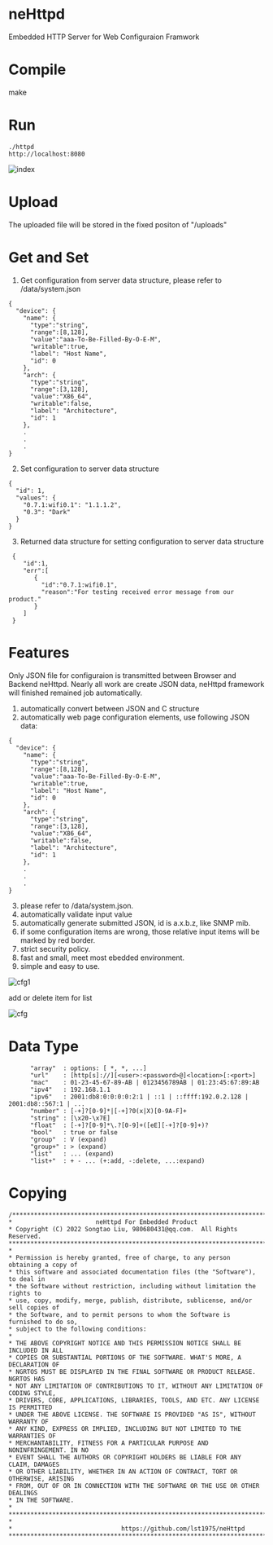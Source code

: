 # neHttpd

Embedded HTTP Server for Web Configuraion Framwork

# Compile
   make

# Run
   ```
   ./httpd
   http://localhost:8080
   ```
   ![index](https://github.com/user-attachments/assets/f0f44f4e-dd66-4afe-befa-99ee6f6a71e1)

# Upload
   The uploaded file will be stored in the fixed positon of "/uploads"
# Get and Set
  1. Get configuration from server data structure, please refer to /data/system.json
   ```
   {
     "device": {
       "name": {
         "type":"string",
         "range":[8,128],
         "value":"aaa-To-Be-Filled-By-O-E-M",
         "writable":true,
         "label": "Host Name",
         "id": 0
       },
       "arch": {
         "type":"string",
         "range":[3,128],
         "value":"X86_64",
         "writable":false,
         "label": "Architecture",
         "id": 1
       },
       .
       .
       .
   }
   ```
  2. Set configuration to server data structure
   ```
  {
     "id": 1,
     "values": {
       "0.7.1:wifi0.1": "1.1.1.2",
       "0.3": "Dark"
     }
  }
   ```
 3. Returned data structure for setting configuration to server data structure
   ```
    {
       "id":1,
       "err":[
          {
            "id":"0.7.1:wifi0.1",
            "reason":"For testing received error message from our product."
          }
       ]
    }
   ```
# Features
   Only JSON file for configuraion is transmitted between Browser and Backend neHttpd.
   Nearly all work are create JSON data, neHttpd framework will finished remained job
   automatically.

   1. automatically convert between JSON and C structure
   2. automatically web page configuration elements, use following JSON data:
   ```
   {
     "device": {
       "name": {
         "type":"string",
         "range":[8,128],
         "value":"aaa-To-Be-Filled-By-O-E-M",
         "writable":true,
         "label": "Host Name",
         "id": 0
       },
       "arch": {
         "type":"string",
         "range":[3,128],
         "value":"X86_64",
         "writable":false,
         "label": "Architecture",
         "id": 1
       },
       .
       .
       .
   }
   ```
   3. please refer to /data/system.json.
   4. automatically validate input value
   5. automatically generate submitted JSON, id is a.x.b.z, like SNMP mib.
   6. if some configuration items are wrong, those relative input items will be marked by red border.
   7. strict security policy.
   8. fast and small, meet most ebedded environment.
   9. simple and easy to use.
      
   ![cfg1](https://github.com/user-attachments/assets/7cf45960-d231-409a-9a7d-db38280a1f4c)

   add or delete item for list

   ![cfg](https://github.com/user-attachments/assets/87bb6ed9-9e7a-41f6-9ef1-7645cf88e341)

# Data Type
          "array"  : options: [ *, *, ...]
          "url"    : [http[s]://][<user>:<password>@]<location>[:<port>]  
          "mac"    : 01-23-45-67-89-AB | 0123456789AB | 01:23:45:67:89:AB  
          "ipv4"   : 192.168.1.1
          "ipv6"   : 2001:db8:0:0:0:0:2:1 | ::1 | ::ffff:192.0.2.128 | 2001:db8::567:1 | ...
          "number" : [-+]?[0-9]*|[-+]?0(x|X)[0-9A-F]+
          "string" : [\x20-\x7E]
          "float"  : [-+]?[0-9]*\.?[0-9]+([eE][-+]?[0-9]+)?
          "bool"   : true or false
          "group"  : V (expand)
          "group+" : > (expand)
          "list"   : ... (expand)
          "list+"  : + - ... (+:add, -:delete, ...:expand) 

# Copying
   ```
/*************************************************************************************
 *                       neHttpd For Embedded Product
 * Copyright (C) 2022 Songtao Liu, 980680431@qq.com.  All Rights Reserved.
 **************************************************************************************
 *
 * Permission is hereby granted, free of charge, to any person obtaining a copy of
 * this software and associated documentation files (the "Software"), to deal in
 * the Software without restriction, including without limitation the rights to
 * use, copy, modify, merge, publish, distribute, sublicense, and/or sell copies of
 * the Software, and to permit persons to whom the Software is furnished to do so,
 * subject to the following conditions:
 *
 * THE ABOVE COPYRIGHT NOTICE AND THIS PERMISSION NOTICE SHALL BE INCLUDED IN ALL
 * COPIES OR SUBSTANTIAL PORTIONS OF THE SOFTWARE. WHAT'S MORE, A DECLARATION OF 
 * NGRTOS MUST BE DISPLAYED IN THE FINAL SOFTWARE OR PRODUCT RELEASE. NGRTOS HAS 
 * NOT ANY LIMITATION OF CONTRIBUTIONS TO IT, WITHOUT ANY LIMITATION OF CODING STYLE, 
 * DRIVERS, CORE, APPLICATIONS, LIBRARIES, TOOLS, AND ETC. ANY LICENSE IS PERMITTED 
 * UNDER THE ABOVE LICENSE. THE SOFTWARE IS PROVIDED "AS IS", WITHOUT WARRANTY OF 
 * ANY KIND, EXPRESS OR IMPLIED, INCLUDING BUT NOT LIMITED TO THE WARRANTIES OF 
 * MERCHANTABILITY, FITNESS FOR A PARTICULAR PURPOSE AND NONINFRINGEMENT. IN NO 
 * EVENT SHALL THE AUTHORS OR COPYRIGHT HOLDERS BE LIABLE FOR ANY CLAIM, DAMAGES 
 * OR OTHER LIABILITY, WHETHER IN AN ACTION OF CONTRACT, TORT OR OTHERWISE, ARISING 
 * FROM, OUT OF OR IN CONNECTION WITH THE SOFTWARE OR THE USE OR OTHER DEALINGS 
 * IN THE SOFTWARE.
 *
 *************************************************************************************
 *                              
 *                              https://github.com/lst1975/neHttpd
 **************************************************************************************
   ```
